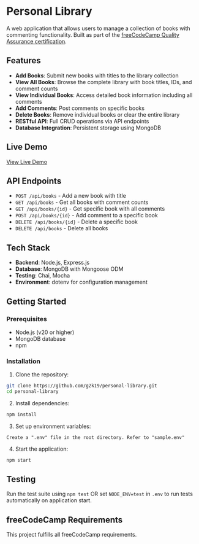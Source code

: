 # Personal Library

A web application that allows users to manage a collection of books with commenting functionality. Built as part of the [freeCodeCamp Quality Assurance certification](https://www.freecodecamp.org/learn/quality-assurance/quality-assurance-projects/personal-library).

## Features

- **Add Books**: Submit new books with titles to the library collection
- **View All Books**: Browse the complete library with book titles, IDs, and comment counts
- **View Individual Books**: Access detailed book information including all comments
- **Add Comments**: Post comments on specific books
- **Delete Books**: Remove individual books or clear the entire library
- **RESTful API**: Full CRUD operations via API endpoints
- **Database Integration**: Persistent storage using MongoDB

## Live Demo

[View Live Demo](https://personal-library-npao.onrender.com)

## API Endpoints

- `POST /api/books` - Add a new book with title
- `GET /api/books` - Get all books with comment counts
- `GET /api/books/{id}` - Get specific book with all comments
- `POST /api/books/{id}` - Add comment to a specific book
- `DELETE /api/books/{id}` - Delete a specific book
- `DELETE /api/books` - Delete all books

## Tech Stack

- **Backend**: Node.js, Express.js
- **Database**: MongoDB with Mongoose ODM
- **Testing**: Chai, Mocha
- **Environment**: dotenv for configuration management

## Getting Started

### Prerequisites

- Node.js (v20 or higher)
- MongoDB database
- npm

### Installation

1. Clone the repository:
```bash
git clone https://github.com/g2k19/personal-library.git
cd personal-library
```

2. Install dependencies:
```bash
npm install
```

3. Set up environment variables:
```
Create a ".env" file in the root directory. Refer to "sample.env"
```

4. Start the application:
```bash
npm start
```

## Testing

Run the test suite using `npm test` OR set `NODE_ENV=test` in `.env` to run tests automatically on application start.

## freeCodeCamp Requirements

This project fulfills all freeCodeCamp requirements.
